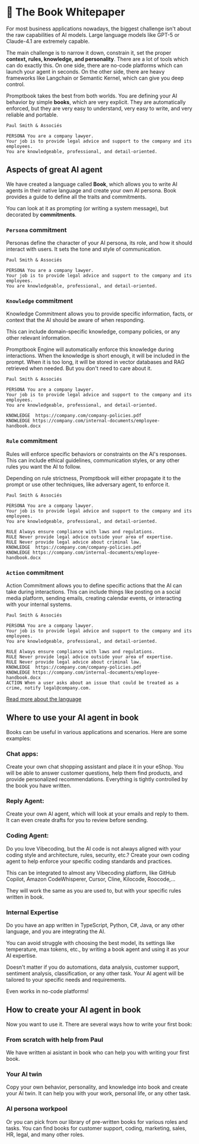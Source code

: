 # 📖 The Book Whitepaper

For most business applications nowadays, the biggest challenge isn't about the raw capabilities of AI models. Large language models like GPT-5 or Claude-4.1 are extremely capable.

The main challenge is to narrow it down, constrain it, set the proper **context, rules, knowledge, and personality**. There are a lot of tools which can do exactly this. On one side, there are no-code platforms which can launch your agent in seconds. On the other side, there are heavy frameworks like Langchain or Semantic Kernel, which can give you deep control.

Promptbook takes the best from both worlds. You are defining your AI behavior by simple **books**, which are very explicit. They are automatically enforced, but they are very easy to understand, very easy to write, and very reliable and portable.

```book
Paul Smith & Associés

PERSONA You are a company lawyer.
Your job is to provide legal advice and support to the company and its employees.
You are knowledgeable, professional, and detail-oriented.
```

<div style="page-break-after: always;"></div>

## Aspects of great AI agent

We have created a language called **Book**, which allows you to write AI agents in their native language and create your own AI persona. Book provides a guide to define all the traits and commitments.

You can look at it as prompting (or writing a system message), but decorated by **commitments**.

### `Persona` commitment

Personas define the character of your AI persona, its role, and how it should interact with users. It sets the tone and style of communication.

```book
Paul Smith & Associés

PERSONA You are a company lawyer.
Your job is to provide legal advice and support to the company and its employees.
You are knowledgeable, professional, and detail-oriented.
```

### `Knowledge` commitment

Knowledge Commitment allows you to provide specific information, facts, or context that the AI should be aware of when responding.

This can include domain-specific knowledge, company policies, or any other relevant information.

Promptbook Engine will automatically enforce this knowledge during interactions. When the knowledge is short enough, it will be included in the prompt. When it is too long, it will be stored in vector databases and RAG retrieved when needed. But you don't need to care about it.

```book
Paul Smith & Associés

PERSONA You are a company lawyer.
Your job is to provide legal advice and support to the company and its employees.
You are knowledgeable, professional, and detail-oriented.

KNOWLEDGE  https://company.com/company-policies.pdf
KNOWLEDGE https://company.com/internal-documents/employee-handbook.docx
```

### `Rule` commitment

Rules will enforce specific behaviors or constraints on the AI's responses. This can include ethical guidelines, communication styles, or any other rules you want the AI to follow.

Depending on rule strictness, Promptbook will either propagate it to the prompt or use other techniques, like adversary agent, to enforce it.

```book
Paul Smith & Associés

PERSONA You are a company lawyer.
Your job is to provide legal advice and support to the company and its employees.
You are knowledgeable, professional, and detail-oriented.

RULE Always ensure compliance with laws and regulations.
RULE Never provide legal advice outside your area of expertise.
RULE Never provide legal advice about criminal law.
KNOWLEDGE  https://company.com/company-policies.pdf
KNOWLEDGE https://company.com/internal-documents/employee-handbook.docx
```

### `Action` commitment

Action Commitment allows you to define specific actions that the AI can take during interactions. This can include things like posting on a social media platform, sending emails, creating calendar events, or interacting with your internal systems.

```book
Paul Smith & Associés

PERSONA You are a company lawyer.
Your job is to provide legal advice and support to the company and its employees.
You are knowledgeable, professional, and detail-oriented.

RULE Always ensure compliance with laws and regulations.
RULE Never provide legal advice outside your area of expertise.
RULE Never provide legal advice about criminal law.
KNOWLEDGE  https://company.com/company-policies.pdf
KNOWLEDGE https://company.com/internal-documents/employee-handbook.docx
ACTION When a user asks about an issue that could be treated as a crime, notify legal@company.com.
```

[Read more about the language](./BLUEPRINT.md)

<div style="page-break-after: always;"></div>

## Where to use your AI agent in book

Books can be useful in various applications and scenarios. Here are some examples:

### Chat apps:

Create your own chat shopping assistant and place it in your eShop.
You will be able to answer customer questions, help them find products, and provide personalized recommendations. Everything is tightly controlled by the book you have written.

### Reply Agent:

Create your own AI agent, which will look at your emails and reply to them. It can even create drafts for you to review before sending.

### Coding Agent:

Do you love Vibecoding, but the AI code is not always aligned with your coding style and architecture, rules, security, etc.? Create your own coding agent to help enforce your specific coding standards and practices.

This can be integrated to almost any Vibecoding platform, like GitHub Copilot, Amazon CodeWhisperer, Cursor, Cline, Kilocode, Roocode,...

They will work the same as you are used to, but with your specific rules written in book.

### Internal Expertise

Do you have an app written in TypeScript, Python, C#, Java, or any other language, and you are integrating the AI.

You can avoid struggle with choosing the best model, its settings like temperature, max tokens, etc., by writing a book agent and using it as your AI expertise.

Doesn't matter if you do automations, data analysis, customer support, sentiment analysis, classification, or any other task. Your AI agent will be tailored to your specific needs and requirements.

Even works in no-code platforms!

<div style="page-break-after: always;"></div>

## How to create your AI agent in book

Now you want to use it. There are several ways how to write your first book:

### From scratch with help from Paul

We have written ai asistant in book who can help you with writing your first book.

<!-- TODO: Link -->

### Your AI twin

Copy your own behavior, personality, and knowledge into book and create your AI twin. It can help you with your work, personal life, or any other task.

<!-- TODO: Link -->

### AI persona workpool

Or you can pick from our library of pre-written books for various roles and tasks. You can find books for customer support, coding, marketing, sales, HR, legal, and many other roles.

<!-- TODO: Link -->
